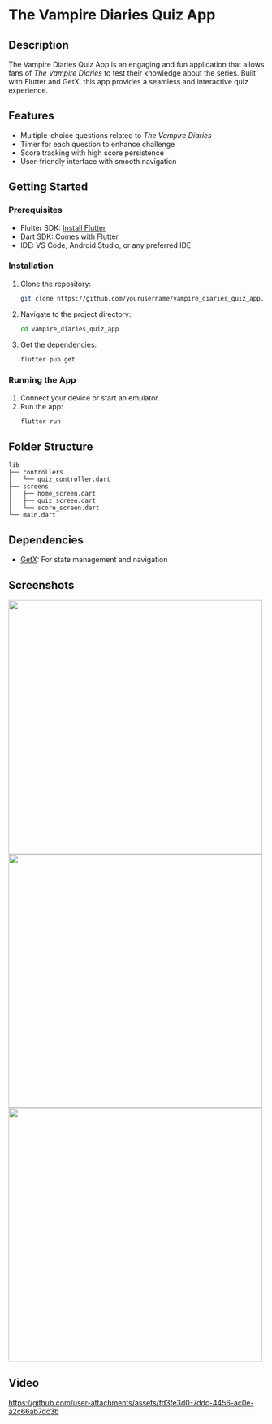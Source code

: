 

# The Vampire Diaries Quiz App

## Description

The Vampire Diaries Quiz App is an engaging and fun application that allows fans of *The Vampire Diaries* to test their knowledge about the series. Built with Flutter and GetX, this app provides a seamless and interactive quiz experience.

## Features

- Multiple-choice questions related to *The Vampire Diaries*
- Timer for each question to enhance challenge
- Score tracking with high score persistence
- User-friendly interface with smooth navigation


## Getting Started

### Prerequisites

- Flutter SDK: [Install Flutter](https://flutter.dev/docs/get-started/install)
- Dart SDK: Comes with Flutter
- IDE: VS Code, Android Studio, or any preferred IDE

### Installation

1. Clone the repository:
   ```sh
   git clone https://github.com/yourusername/vampire_diaries_quiz_app.git
   ```
2. Navigate to the project directory:
   ```sh
   cd vampire_diaries_quiz_app
   ```
3. Get the dependencies:
   ```sh
   flutter pub get
   ```

### Running the App

1. Connect your device or start an emulator.
2. Run the app:
   ```sh
   flutter run
   ```

## Folder Structure

```
lib
├── controllers
│   └── quiz_controller.dart
├── screens
│   ├── home_screen.dart
│   ├── quiz_screen.dart
│   └── score_screen.dart
└── main.dart
```

## Dependencies

- [GetX](https://pub.dev/packages/get): For state management and navigation

## Screenshots
<img src="https://github.com/user-attachments/assets/82068eb9-9ac5-49e6-8021-0d60e03fc3c8" height=500px >

<img src="https://github.com/user-attachments/assets/6b0dc558-2218-40bc-b8e9-d65ee2d93a45" height=500px >

<img src="https://github.com/user-attachments/assets/ab3d111f-33a9-4401-8514-bc4e60d17aea" height=500px >

## Video


https://github.com/user-attachments/assets/fd3fe3d0-7ddc-4456-ac0e-a2c66ab7dc3b




